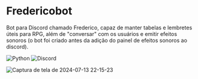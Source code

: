# Fredericobot
Bot para Discord chamado Frederico, capaz de manter tabelas e lembretes úteis para RPG, além de "conversar" com os usuários e emitir efeitos sonoros (o bot foi criado antes da adição do painel de efeitos sonoros ao discord).

![Python](https://img.shields.io/badge/Python-green)
![Discord](https://img.shields.io/badge/Discord-blue)

![Captura de tela de 2024-07-13 22-15-23](https://github.com/user-attachments/assets/9d7b73d4-6e39-435e-b775-2d6cb8f723c9)

